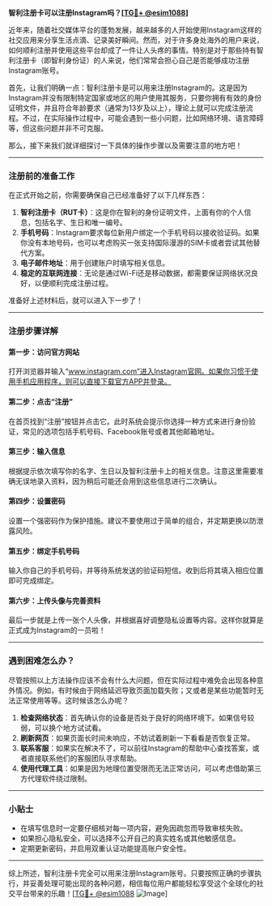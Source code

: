 **智利注册卡可以注册Instagram吗？[[TG💪+ @esim1088](https://t.me/s/esim1088)]**

近年来，随着社交媒体平台的蓬勃发展，越来越多的人开始使用Instagram这样的社交应用来分享生活点滴、记录美好瞬间。然而，对于许多身处海外的用户来说，如何顺利注册并使用这些平台却成了一件让人头疼的事情。特别是对于那些持有智利注册卡（即智利身份证）的人来说，他们常常会担心自己是否能够成功注册Instagram账号。

首先，让我们明确一点：智利注册卡是可以用来注册Instagram的。这是因为Instagram并没有限制特定国家或地区的用户使用其服务，只要你拥有有效的身份证明文件，并且符合年龄要求（通常为13岁及以上），理论上就可以完成注册流程。不过，在实际操作过程中，可能会遇到一些小问题，比如网络环境、语言障碍等，但这些问题并非不可克服。

那么，接下来我们就详细探讨一下具体的操作步骤以及需要注意的地方吧！

---

### 注册前的准备工作

在正式开始之前，你需要确保自己已经准备好了以下几样东西：

1. **智利注册卡（RUT卡）**：这是你在智利的身份证明文件，上面有你的个人信息，包括名字、生日和唯一编号。
2. **手机号码**：Instagram要求每位新用户绑定一个手机号码以接收验证码。如果你没有本地号码，也可以考虑购买一张支持国际漫游的SIM卡或者尝试其他替代方案。
3. **电子邮件地址**：用于创建账户时填写相关信息。
4. **稳定的互联网连接**：无论是通过Wi-Fi还是移动数据，都需要保证网络状况良好，以便顺利完成注册过程。

准备好上述材料后，就可以进入下一步了！

---

### 注册步骤详解

#### 第一步：访问官方网站
打开浏览器并输入“www.instagram.com”进入Instagram官网。如果你习惯于使用手机应用程序，则可以直接下载官方APP并登录。

#### 第二步：点击“注册”
在首页找到“注册”按钮并点击它。此时系统会提示你选择一种方式来进行身份验证，常见的选项包括手机号码、Facebook账号或者其他邮箱地址。

#### 第三步：输入信息
根据提示依次填写你的名字、生日以及智利注册卡上的相关信息。注意这里需要准确无误地录入资料，因为稍后可能还会用到这些信息进行二次确认。

#### 第四步：设置密码
设置一个强密码作为保护措施。建议不要使用过于简单的组合，并定期更换以防泄露风险。

#### 第五步：绑定手机号码
输入你自己的手机号码，并等待系统发送的验证码短信。收到后将其填入相应位置即可完成绑定。

#### 第六步：上传头像与完善资料
最后一步就是上传一张个人头像，并根据喜好调整隐私设置等内容。这样你就算是正式成为Instagram的一员啦！

---

### 遇到困难怎么办？

尽管按照以上方法操作应该不会有什么大问题，但在实际过程中难免会出现各种意外情况。例如，有时候由于网络延迟导致页面加载失败；又或者是某些功能暂时无法正常使用等等。这时候该怎么办呢？

1. **检查网络状态**：首先确认你的设备是否处于良好的网络环境下。如果信号较弱，可以换个地方试试看。
2. **刷新网页**：如果页面长时间未响应，不妨试着刷新一下看看是否恢复正常。
3. **联系客服**：如果实在解决不了，可以前往Instagram的帮助中心查找答案，或者直接联系他们的客服团队寻求帮助。
4. **使用代理工具**：如果是因为地理位置受限而无法正常访问，可以考虑借助第三方代理软件绕过限制。

---

### 小贴士

- 在填写信息时一定要仔细核对每一项内容，避免因疏忽而导致审核失败。
- 如果担心隐私安全，可以选择不公开自己的真实姓名或其他敏感信息。
- 定期更新密码，并启用双重认证功能提高账户安全性。

---

综上所述，智利注册卡完全可以用来注册Instagram账号。只要按照正确的步骤执行，并妥善处理可能出现的各种问题，相信每位用户都能轻松享受这个全球化的社交平台带来的乐趣！[[TG💪+ @esim1088](https://t.me/s/esim1088) ![Image](https://i.postimg.cc/4NQfJmqS/Snipaste-2025-05-13-00-14-12.png)]